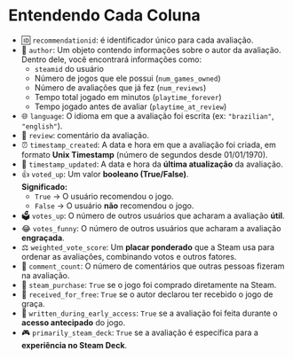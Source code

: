 # Entendendo Cada Coluna

- 🆔 `recommendationid`: é identificador único para cada avaliação.  
- 👤 `author`: Um objeto contendo informações sobre o autor da avaliação. Dentro dele, você encontrará informações como: 
    - `steamid` do usuário  
    - Número de jogos que ele possui (`num_games_owned`)  
    - Número de avaliações que já fez (`num_reviews`)  
    - Tempo total jogado em minutos (`playtime_forever`)
    - Tempo jogado antes de avaliar (`playtime_at_review`)
- 🌐 `language`: O idioma em que a avaliação foi escrita (ex: `"brazilian"`, `"english"`).  
- 💬 `review`: comentário da avaliação.  
- ⏰ `timestamp_created`: A data e hora em que a avaliação foi criada, em formato **Unix Timestamp** (número de segundos desde 01/01/1970).  
- 🔁 `timestamp_updated`: A data e hora da **última atualização** da avaliação.  
- 👍 `voted_up`: Um valor **booleano (True/False)**.  
    **Significado:**  
    - `True` → O usuário recomendou o jogo.  
    - `False` → O usuário **não** recomendou o jogo.  
- 🗳️ `votes_up`: O número de outros usuários que acharam a avaliação **útil**.  
- 😂 `votes_funny`: O número de outros usuários que acharam a avaliação **engraçada**.
- ⚖️ `weighted_vote_score`: Um **placar ponderado** que a Steam usa para ordenar as avaliações, combinando votos e outros fatores.  
- 💬 `comment_count`: O número de comentários que outras pessoas fizeram na avaliação.
- 💸 `steam_purchase`: `True` se o jogo foi comprado diretamente na Steam.  
-  🎁 `received_for_free`: `True` se o autor declarou ter recebido o jogo de graça.
-  🧪 `written_during_early_access`: `True` se a avaliação foi feita durante o **acesso antecipado** do jogo.  
- 🎮 `primarily_steam_deck`: `True` se a avaliação é específica para a **experiência no Steam Deck**.
